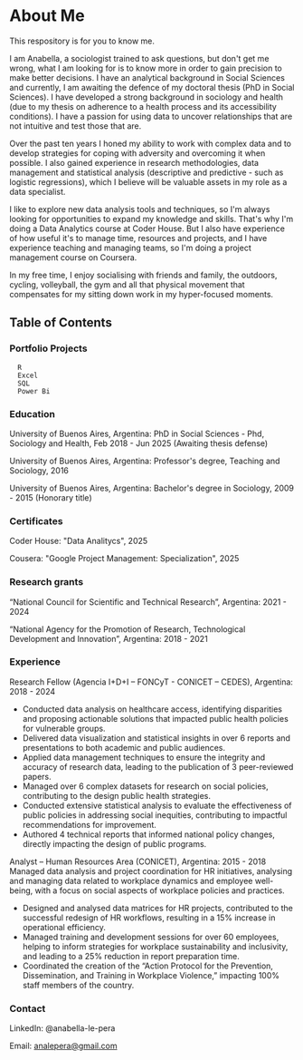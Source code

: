 # About Me
This respository is for you to know me.

I am Anabella, a sociologist trained to ask questions, but don't get me wrong, what I am looking for is to know more in order to gain precision to make better decisions. I have an analytical background in Social Sciences and currently, I am awaiting the defence of my doctoral thesis (PhD in Social Sciences). I have developed a strong background in sociology and health (due to my thesis on adherence to a health process and its accessibility conditions). I have a passion for using data to uncover relationships that are not intuitive and test those that are.

Over the past ten years I honed my ability to work with complex data and to develop strategies for coping with adversity and overcoming it when possible. I also gained experience in research methodologies, data management and statistical analysis (descriptive and predictive - such as logistic regressions), which I believe will be valuable assets in my role as a data specialist.

I like to explore new data analysis tools and techniques, so I'm always looking for opportunities to expand my knowledge and skills. That's why I'm doing a Data Analytics course at Coder House. But I also have experience of how useful it's to manage time, resources and projects, and I have experience teaching and managing teams, so I'm doing a project management course on Coursera. 

In my free time, I enjoy socialising with friends and family, the outdoors, cycling, volleyball, the gym and all that physical movement that compensates for my sitting down work in my hyper-focused moments.

## Table of Contents
### Portfolio Projects
  
      R
      Excel
      SQL
      Power Bi

### Education
  
University of Buenos Aires, Argentina: PhD in Social Sciences - Phd, Sociology and Health, Feb 2018 - Jun 2025 (Awaiting thesis defense)

University of Buenos Aires, Argentina: Professor's degree, Teaching and Sociology, 2016

University of Buenos Aires, Argentina: Bachelor's degree in Sociology, 2009 - 2015 (Honorary title)	

### Certificates

Coder House: "Data Analitycs", 2025

Cousera: "Google Project Management: Specialization", 2025

### Research grants

“National Council for Scientific and Technical Research”, Argentina: 2021 - 2024

“National Agency for the Promotion of Research, Technological Development and Innovation”, Argentina: 2018 - 2021

### Experience

Research Fellow (Agencia I+D+I – FONCyT - CONICET – CEDES), Argentina: 2018 - 2024
-	Conducted data analysis on healthcare access, identifying disparities and proposing actionable solutions that impacted public health policies for vulnerable groups.
-	Delivered data visualization and statistical insights in over 6 reports and presentations to both academic and public audiences.
-	Applied data management techniques to ensure the integrity and accuracy of research data, leading to the publication of 3 peer-reviewed papers. 
-	Managed over 6 complex datasets for research on social policies, contributing to the design public health strategies.
-	Conducted extensive statistical analysis to evaluate the effectiveness of public policies in addressing social inequities, contributing to impactful recommendations for improvement.
-	Authored 4 technical reports that informed national policy changes, directly impacting the design of public programs. 

Analyst – Human Resources Area (CONICET), Argentina: 2015 - 2018
Managed data analysis and project coordination for HR initiatives, analysing and managing data related to workplace dynamics and employee well-being, with a focus on social aspects of workplace policies and practices.
-	Designed and analysed data matrices for HR projects, contributed to the successful redesign of HR workflows, resulting in a 15% increase in operational efficiency.
-	Managed training and development sessions for over 60 employees, helping to inform strategies for workplace sustainability and inclusivity, and leading to a 25% reduction in report preparation time.
-	Coordinated the creation of the “Action Protocol for the Prevention, Dissemination, and Training in Workplace Violence,” impacting 100% staff members of the country.

### Contact

LinkedIn: @anabella-le-pera

Email: analepera@gmail.com

  
